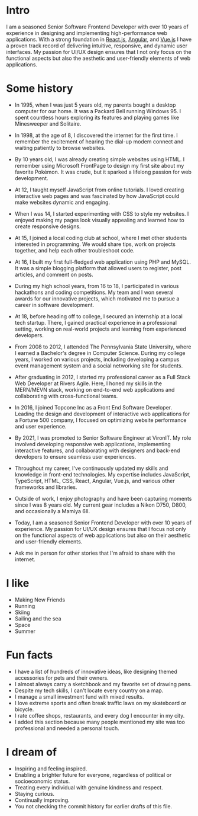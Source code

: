 # Intro

I am a seasoned Senior Software Frontend Developer with over 10 years of experience in designing and implementing high-performance web applications. With a strong foundation in [React.js](https://react.dev), [Angular](https://angular.dev), and [Vue.js](vuejs.org) I have a proven track record of delivering intuitive, responsive, and dynamic user interfaces. My passion for UI/UX design ensures that I not only focus on the functional aspects but also the aesthetic and user-friendly elements of web applications.

# Some history

- In 1995, when I was just 5 years old, my parents bought a desktop computer for our home. It was a Packard Bell running Windows 95. I spent countless hours exploring its features and playing games like Minesweeper and Solitaire.

- In 1998, at the age of 8, I discovered the internet for the first time. I remember the excitement of hearing the dial-up modem connect and waiting patiently to browse websites.

- By 10 years old, I was already creating simple websites using HTML. I remember using Microsoft FrontPage to design my first site about my favorite Pokémon. It was crude, but it sparked a lifelong passion for web development.

- At 12, I taught myself JavaScript from online tutorials. I loved creating interactive web pages and was fascinated by how JavaScript could make websites dynamic and engaging.

- When I was 14, I started experimenting with CSS to style my websites. I enjoyed making my pages look visually appealing and learned how to create responsive designs.

- At 15, I joined a local coding club at school, where I met other students interested in programming. We would share tips, work on projects together, and help each other troubleshoot code.

- At 16, I built my first full-fledged web application using PHP and MySQL. It was a simple blogging platform that allowed users to register, post articles, and comment on posts.

- During my high school years, from 16 to 18, I participated in various hackathons and coding competitions. My team and I won several awards for our innovative projects, which motivated me to pursue a career in software development.

- At 18, before heading off to college, I secured an internship at a local tech startup. There, I gained practical experience in a professional setting, working on real-world projects and learning from experienced developers.

- From 2008 to 2012, I attended The Pennsylvania State University, where I earned a Bachelor's degree in Computer Science. During my college years, I worked on various projects, including developing a campus event management system and a social networking site for students.

- After graduating in 2012, I started my professional career as a Full Stack Web Developer at Rivers Agile. Here, I honed my skills in the MERN/MEVN stack, working on end-to-end web applications and collaborating with cross-functional teams.

- In 2016, I joined Topcone Inc as a Front End Software Developer. Leading the design and development of interactive web applications for a Fortune 500 company, I focused on optimizing website performance and user experience.

- By 2021, I was promoted to Senior Software Engineer at VironIT. My role involved developing responsive web applications, implementing interactive features, and collaborating with designers and back-end developers to ensure seamless user experiences.

- Throughout my career, I've continuously updated my skills and knowledge in front-end technologies. My expertise includes JavaScript, TypeScript, HTML, CSS, React, Angular, Vue.js, and various other frameworks and libraries.

- Outside of work, I enjoy photography and have been capturing moments since I was 8 years old. My current gear includes a Nikon D750, D800, and occasionally a Mamiya 6II.

- Today, I am a seasoned Senior Frontend Developer with over 10 years of experience. My passion for UI/UX design ensures that I focus not only on the functional aspects of web applications but also on their aesthetic and user-friendly elements.

- Ask me in person for other stories that I'm afraid to share with the internet.

# I like

- Making New Friends
- Running
- Skiing
- Sailing and the sea
- Space
- Summer

# Fun facts

- I have a list of hundreds of innovative ideas, like designing themed accessories for pets and their owners.
- I almost always carry a sketchbook and my favorite set of drawing pens.
- Despite my tech skills, I can't locate every country on a map.
- I manage a small investment fund with mixed results.
- I love extreme sports and often break traffic laws on my skateboard or bicycle.
- I rate coffee shops, restaurants, and every dog I encounter in my city.
- I added this section because many people mentioned my site was too professional and needed a personal touch.

# I dream of

- Inspiring and feeling inspired.
- Enabling a brighter future for everyone, regardless of political or socioeconomic status.
- Treating every individual with genuine kindness and respect.
- Staying curious.
- Continually improving.
- You not checking the commit history for earlier drafts of this file.
